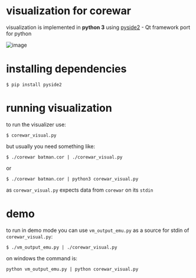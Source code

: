 # visualization for corewar

visualization is implemented in __python 3__ 
using [pyside2](https://pypi.org/project/PySide2/) - Qt framework port for python

![image](https://user-images.githubusercontent.com/58115884/129872533-d0f99ca5-3ef6-4181-b9db-dabc5e3747b7.png)

# installing dependencies
```
$ pip install pyside2
```

# running visualization
to run the visualizer use:
```
$ corewar_visual.py
```
but usually you need something like:
```
$ ./corewar batman.cor | ./corewar_visual.py
```
or
```
$ ./corewar batman.cor | python3 corewar_visual.py
```
as `corewar_visual.py` expects data from `corewar` on its `stdin`

# demo
to run in demo mode you can use `vm_output_emu.py` as a source for stdin of `corewar_visual.py`:
```
$ ./vm_output_emu.py | ./corewar_visual.py
```

on windows the command is:
```
python vm_output_emu.py | python corewar_visual.py
```
